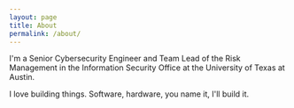```yaml
---
layout: page
title: About
permalink: /about/
---
```


I'm a Senior Cybersecurity Engineer and Team Lead of the Risk Management in the Information Security Office at the University of Texas at Austin.

I love building things. Software, hardware, you name it, I'll build it.
